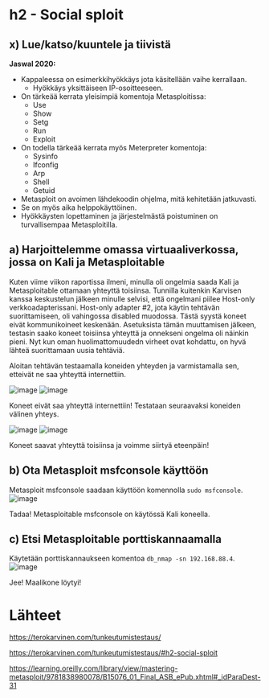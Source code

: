 # h2 - Social sploit

## x)  Lue/katso/kuuntele ja tiivistä

**Jaswal 2020:**
- Kappaleessa on esimerkkihyökkäys jota käsitellään vaihe kerrallaan.
    - Hyökkäys yksittäiseen IP-osoitteeseen.
- On tärkeää kerrata yleisimpiä komentoja Metasploitissa:
    - Use
    - Show
    - Setg
    - Run
    - Exploit
- On todella tärkeää kerrata myös Meterpreter komentoja:
    - Sysinfo
    - Ifconfig
    - Arp
    - Shell
    - Getuid
- Metasploit on avoimen lähdekoodin ohjelma, mitä kehitetään jatkuvasti.
- Se on myös aika helppokäyttöinen.
- Hyökkäysten lopettaminen ja järjestelmästä poistuminen on turvallisempaa Metasploitilla.
## a) Harjoittelemme omassa virtuaaliverkossa, jossa on Kali ja Metasploitable

Kuten viime viikon raportissa ilmeni, minulla oli ongelmia saada Kali ja Metasploitable ottamaan yhteyttä toisiinsa. Tunnilla kuitenkin Karvisen kanssa keskustelun jälkeen minulle selvisi, että ongelmani piilee Host-only verkkoadapterissani.
Host-only adapter #2, jota käytin tehtävän suorittamiseen, oli vahingossa disabled muodossa. Tästä syystä koneet eivät kommunikoineet keskenään. Asetuksista tämän muuttamisen jälkeen, testasin saako koneet toisiinsa yhteyttä ja onnekseni ongelma oli näinkin pieni. 
Nyt kun oman huolimattomuudedn virheet ovat kohdattu, on hyvä lähteä suorittamaan uusia tehtäviä. 

Aloitan tehtävän testaamalla koneiden yhteyden ja varmistamalla sen, etteivät ne saa yhteyttä internettiin.

![image](https://github.com/user-attachments/assets/92049c05-26c0-449c-88fd-45f419e1d559)
![image](https://github.com/user-attachments/assets/63f9856b-5ecc-4c14-9253-d28832e0282d)

Koneet eivät saa yhteyttä internettiin! Testataan seuraavaksi koneiden välinen yhteys.

![image](https://github.com/user-attachments/assets/1791b6c0-4a3c-481b-81a4-242c1e2e75ac)
![image](https://github.com/user-attachments/assets/7eb0195a-c840-4b95-b58b-84b6df61fcf5)

Koneet saavat yhteyttä toisiinsa ja voimme siirtyä eteenpäin!

## b) Ota Metasploit msfconsole käyttöön
Metasploit msfconsole saadaan käyttöön komennolla ``sudo msfconsole``. 
![image](https://github.com/user-attachments/assets/dd5e7886-18fb-4eca-9d8e-0fa39959407c)

Tadaa! Metasploitable msfconsole on käytössä Kali koneella.
## c) Etsi Metasploitable porttiskannaamalla
Käytetään porttiskannaukseen komentoa ``db_nmap -sn 192.168.88.4``.
![image](https://github.com/user-attachments/assets/1ad1dc93-be7d-43e6-a5e3-2e3c9bb7fb43)

Jee! Maalikone löytyi!
# Lähteet
https://terokarvinen.com/tunkeutumistestaus/

https://terokarvinen.com/tunkeutumistestaus/#h2-social-sploit

https://learning.oreilly.com/library/view/mastering-metasploit/9781838980078/B15076_01_Final_ASB_ePub.xhtml#_idParaDest-31
